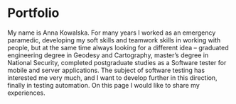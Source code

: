 # Portfolio

My name is Anna Kowalska. For many years I worked as an emergency paramedic, developing my soft skills and teamwork skills in working with people, but at the same time always looking for a different idea – graduated engineering degree in Geodesy and Cartography, master’s degree in National Security, completed postgraduate studies as a Software tester for mobile and server applications. The subject of software testing has interested me very much, and I want to develop further in this direction, finally in testing automation. On this page I would like to share my experiences.

